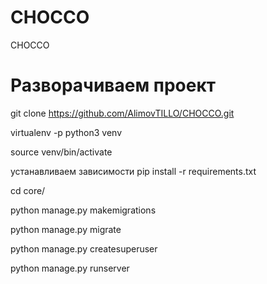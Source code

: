 # CHOCCO
CHOCCO


# Разворачиваем проект

git clone https://github.com/AlimovTILLO/CHOCCO.git

virtualenv -p python3 venv

source venv/bin/activate

устанавливаем зависимости pip install -r requirements.txt

cd core/

python manage.py makemigrations

python manage.py migrate

python manage.py createsuperuser

python manage.py runserver
